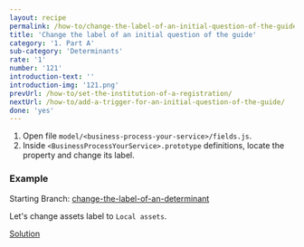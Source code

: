 ```yaml
---
layout: recipe
permalink: /how-to/change-the-label-of-an-initial-question-of-the-guide/
title: 'Change the label of an initial question of the guide'
category: '1. Part A'
sub-category: 'Determinants'
rate: '1'
number: '121'
introduction-text: ''
introduction-img: '121.png'
prevUrl: /how-to/set-the-institution-of-a-registration/
nextUrl: /how-to/add-a-trigger-for-an-initial-question-of-the-guide/
done: 'yes'
---
```


1. Open file `model/<business-process-your-service>/fields.js`.
2. Inside `<BusinessProcessYourService>.prototype` definitions, locate the property and change its label.

### Example

Starting Branch: [change-the-label-of-an-determinant](https://github.com/egovernment/eregistrations-demo/tree/change-the-label-of-an-determinant)

Let's change assets label to `Local assets`.

[Solution](https://github.com/egovernment/eregistrations-demo/compare/change-the-label-of-an-determinant...change-the-label-of-an-determinant-solution?expand=1)
